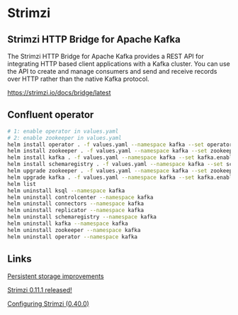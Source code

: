 # Strimzi

## Strimzi HTTP Bridge for Apache Kafka

The Strimzi HTTP Bridge for Apache Kafka provides a REST API for integrating HTTP based client applications with a Kafka cluster. You can use the API to create and manage consumers and send and receive records over HTTP rather than the native Kafka protocol.

https://strimzi.io/docs/bridge/latest

## Confluent operator

```bash
# 1: enable operator in values.yaml
# 2: enable zookeeper in values.yaml
helm install operator . -f values.yaml --namespace kafka --set operator.enabled=true
helm install zookeeper . -f values.yaml --namespace kafka --set zookeeper.enabled=true
helm install kafka . -f values.yaml --namespace kafka --set kafka.enabled=true
helm install schemaregistry . -f values.yaml --namespace kafka --set schemaregistry.enabled=true
helm upgrade zookeeper . -f values.yaml --namespace kafka --set zookeeper.enabled=true
helm upgrade kafka . -f values.yaml --namespace kafka --set kafka.enabled=true
helm list
helm uninstall ksql --namespace kafka
helm uninstall controlcenter --namespace kafka
helm uninstall connectors --namespace kafka
helm uninstall replicator --namespace kafka
helm uninstall schemaregistry --namespace kafka
helm uninstall kafka --namespace kafka
helm uninstall zookeeper --namespace kafka
helm uninstall operator --namespace kafka
```

## Links

[Persistent storage improvements](https://strimzi.io/blog/2019/07/08/persistent-storage-improvements/)

[Strimzi 0.11.1 released!](https://strimzi.io/blog/2019/03/07/strimzi-0.11.0-release/)

[Configuring Strimzi (0.40.0)](https://strimzi.io/docs/operators/latest/configuring.html)
